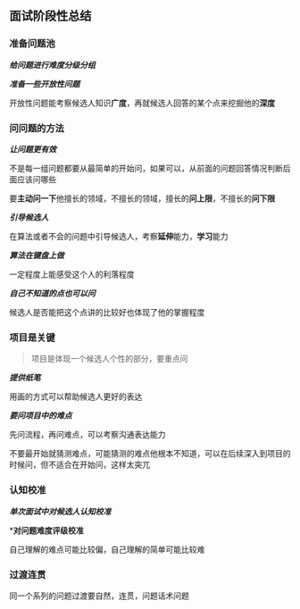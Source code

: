 ## 面试阶段性总结

### 准备问题池

***给问题进行难度分级分组***

***准备一些开放性问题***

开放性问题能考察候选人知识**广度**，再就候选人回答的某个点来挖掘他的**深度**

### 问问题的方法

***让问题更有效***

不是每一组问题都要从最简单的开始问，如果可以，从前面的问题回答情况判断后面应该问哪些

要**主动问一下**他擅长的领域，不擅长的领域，擅长的**问上限**，不擅长的**问下限**

***引导候选人***

在算法或者不会的问题中引导候选人，考察**延伸**能力，**学习**能力

***算法在键盘上做***

一定程度上能感受这个人的利落程度

***自己不知道的点也可以问***

候选人是否能把这个点讲的比较好也体现了他的掌握程度

### 项目是关键

> 项目是体现一个候选人个性的部分，要重点问

***提供纸笔***

用画的方式可以帮助候选人更好的表达

***要问项目中的难点***

先问流程，再问难点，可以考察沟通表达能力

不要最开始就猜测难点，可能猜测的难点他根本不知道，可以在后续深入到项目的时候问，但不适合在开始问，这样太突兀

### 认知校准

***单次面试中对候选人认知校准***

***对问题难度评级校准**

自己理解的难点可能比较偏，自己理解的简单可能比较难

### 过渡连贯

同一个系列的问题过渡要自然，连贯，问题话术问题



